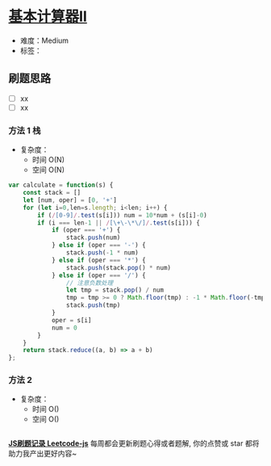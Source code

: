 # [基本计算器II](https://leetcode-cn.com/problems/basic-calculator-ii/)

- 难度：Medium
- 标签：

## 刷题思路

- [ ] xx
- [ ] xx

### 方法 1 栈

- 复杂度：
    - 时间 O(N)
    - 空间 O(N)

``` js
var calculate = function(s) {
    const stack = []
    let [num, oper] = [0, '+']
    for (let i=0,len=s.length; i<len; i++) {
        if (/[0-9]/.test(s[i])) num = 10*num + (s[i]-0)
        if (i === len-1 || /[\+\-\*\/]/.test(s[i])) {
            if (oper === '+') {
                stack.push(num)
            } else if (oper === '-') {
                stack.push(-1 * num)
            } else if (oper === '*') {
                stack.push(stack.pop() * num)
            } else if (oper === '/') {
                // 注意负数处理
                let tmp = stack.pop() / num
                tmp = tmp >= 0 ? Math.floor(tmp) : -1 * Math.floor(-tmp)
                stack.push(tmp)
            }
            oper = s[i]
            num = 0
        }
    }
    return stack.reduce((a, b) => a + b)
};
```

### 方法 2

- 复杂度：
    - 时间 O()
    - 空间 O()

``` js

```

**[JS刷题记录 Leetcode-js](https://github.com/Nodreame/leetcode-js)** 每周都会更新刷题心得或者题解, 你的点赞或 star 都将助力我产出更好内容~
